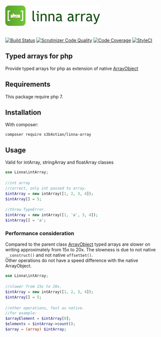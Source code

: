 ![Linna Framework](logo-array.png)
<br/>
<br/>
<br/>
[![Build Status](https://travis-ci.org/s3b4stian/linna-array.svg?branch=master)](https://travis-ci.org/s3b4stian/linna-array)
[![Scrutinizer Code Quality](https://scrutinizer-ci.com/g/s3b4stian/linna-array/badges/quality-score.png?b=master)](https://scrutinizer-ci.com/g/s3b4stian/linna-array/?branch=master)
[![Code Coverage](https://scrutinizer-ci.com/g/s3b4stian/linna-array/badges/coverage.png?b=master)](https://scrutinizer-ci.com/g/s3b4stian/linna-array/?branch=master)
[![StyleCI](https://styleci.io/repos/93407083/shield?branch=master&style=flat)](https://styleci.io/repos/93407083)

## Typed arrays for php
Provide typed arrays for php as extension of native [ArrayObject](http://php.net/manual/en/class.arrayobject.php)

## Requirements
This package require php 7.

## Installation
With composer:
```
composer require s3b4stian/linna-array
```

## Usage
Valid for intArray, stringArray and floatArray classes
```php
use Linna\intArray;

//int array
//correct, only int passed to array.
$intArray = new intArray([1, 2, 3, 4]);
$intArray[] = 5;

//throw TypeError.
$intArray = new intArray([1, 'a', 3, 4]);
$intArray[] = 'a';
```

### Performance consideration
Compared to the parent class [ArrayObject](http://php.net/manual/en/class.arrayobject.php) typed arrays are slower on writing
approximately from 15x to 20x. The slowness is due to not native `__construct()` and not native `offsetSet()`.  
Other operations do not have a speed difference with the native ArrayObject.
```php
use Linna\intArray;

//slower from 15x to 20x.
$intArray = new intArray([1, 2, 3, 4]);
$intArray[] = 5;

//other operations, fast as native.
//for example:
$arrayElement = $intArray[0];
$elements = $intArray->count();
$array = (array) $intArray;
```

